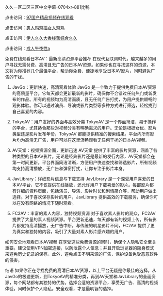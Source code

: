 
久久一区二区三区中文字幕-0704xr-881比鸭


点击访问：<a href="https://bered.pages.dev/">97国产精品视频在线观看</a>

点击访问：<a href="https://rtj-3zo.pages.dev/">男人鸡鸡插女人鸡鸡</a>

点击访问：<a href="https://vassv.pages.dev/">伊人久久大香线蕉综合久久</a>

点击访问：<a href="https://https://vassv.pages.dev/">成人午夜性a</a>


免费在线观看日本AV：最新高清资源平台推荐
在现代互联网时代，越来越多的用户寻找无需付费、高清且无广告的日本AV资源。如果你也在寻找这样的资源，本文将为你推荐几个最佳平台，帮助你免费、便捷地享受日本AV影片，同时避免广告的干扰。

1. JavGo：更新快速，高清观看体验
JavGo 是一个致力于提供免费日本AV资源的高质量平台。它每天都会更新最新的影片，确保你不会错过任何热门或新发布的作品。所有的视频均为高清画质，且无任何广告打扰，为用户提供顺畅的观影体验。你可以通过演员、导演或影片类型等多种方式进行筛选，轻松找到自己喜爱的内容。

2. TokyoAV：用户友好的界面与高效分类
TokyoAV 是一个界面简洁、易于操作的平台，尤其适合那些对视频分类有明确需求的用户。无论是根据女优、影片类型还是影片发布年份，TokyoAV 都能提供精准的搜索结果。平台内所有影片均为高清无广告，用户可以在这里流畅观看无任何干扰的日本AV视频。

3. AV天堂：视频资源全面，更新迅速
AV天堂 提供了丰富的影片资源，涵盖了各种类型的日本AV影片。无论是经典影片还是最新的发行内容，AV天堂都会在第一时间更新。平台界面简洁清晰，方便用户快速查找和筛选影片，所有视频均支持高清播放，无广告和弹窗打扰，让你专注于影片本身。

4. JavLibrary：详细影片信息与下载支持
JavLibrary 是一个深受用户喜爱的日本AV平台，它不仅提供在线播放，还允许用户下载喜爱的影片。每部影片都有详细的资料页面，包括演员、导演、影片时长和剧情简介等，帮助用户做出选择。对于喜欢保存影片的用户，JavLibrary 提供高效的下载服务，确保你可以在没有网络的情况下随时观看。

5. FC2AV：丰富的素人内容，独特视频资源
对于喜欢素人影片的观众，FC2AV 提供了大量的素人视频资源。平台更新迅速，每天都有新的视频上传，所有影片都支持高清播放，无广告中断。与传统的明星影片不同，FC2AV 提供了更为真实和独特的内容，吸引了大量对素人影片感兴趣的用户。

如何安全地观看日本AV视频
在享受这些免费资源的同时，确保个人隐私安全至关重要。建议使用VPN加密连接，以防泄露个人信息；并且开启浏览器的隐身模式来避免历史记录的保存。此外，避免点击不明来源的广告，保护设备免受恶意软件的侵害。

结语
如果你正在寻找免费的高清日本AV资源，以上平台无疑是你最佳的选择。从JavGo的极速更新，到TokyoAV的精准分类，再到AV天堂和JavLibrary的全面资源，每个网站都有其独特的优势。选择合适的资源平台，享受无广告、高清的视频体验，同时保护个人隐私，安全观看，才是最明智的选择。











<span style="display:none;">[Canonical link](）</span>
